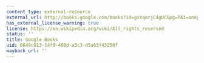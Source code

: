 ```yaml
---
content_type: external-resource
external_url: http://books.google.com/books?id=gxYqorjC4gUC&pg=PA1=onepage
has_external_license_warning: true
license: https://en.wikipedia.org/wiki/All_rights_reserved
status: ''
title: Google Books
uid: 6649c913-14f0-460d-a3c3-d5a63f43250f
wayback_url: ''
---
```

